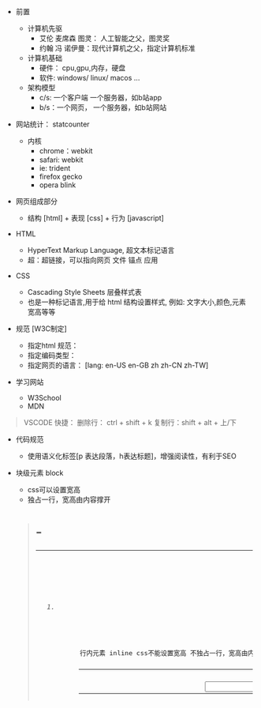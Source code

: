 - 前置
  - 计算机先驱
    - 艾伦 麦席森 图灵： 人工智能之父，图灵奖
    - 约翰 冯 诺伊曼：现代计算机之父，指定计算机标准
  - 计算机基础
    - 硬件： cpu,gpu,内存，硬盘
    - 软件: windows/ linux/ macos ...
  - 架构模型
    - c/s: 一个客户端 一个服务器，如b站app
    - b/s：一个网页， 一个服务器，如b站网站
    
- 网站统计： statcounter
  - 内核
    - chrome：webkit
    - safari: webkit
    - ie:     trident
    - firefox gecko
    - opera   blink

- 网页组成部分
  - 结构 [html] + 表现 [css] + 行为 [javascript]

- HTML
  - HyperText Markup Language, 超文本标记语言 
  - 超：超链接，可以指向网页 文件 锚点 应用

- CSS
  - Cascading Style Sheets 层叠样式表
  - 也是一种标记语言,用于给 html 结构设置样式, 例如: 文字大小,颜色,元素宽高等等

- 规范 [W3C制定]
  - 指定html 规范：<!DOCTYPE html>
  - 指定编码类型： <meta charset="UTF-8">
  - 指定网页的语言： <html lang="en"> [lang: en-US en-GB zh zh-CN zh-TW]


- 学习网站
  - W3School
  - MDN

> VSCODE 快捷：
> 删除行： ctrl + shift + k
> 复制行：shift + alt + 上/下

- 代码规范
  - 使用语义化标签[p 表达段落，h表达标题]，增强阅读性，有利于SEO


- 块级元素 block
  - css可以设置宽高
  - 独占一行，宽高由内容撑开
  > <html> <body> <h1>-<h6> <hr> <p> <pre> <div> <ul> <ol> <li> <dl> <dt> <dd> <table> <tbody> <thead> <tfoot> <tr> <caption> <form> <option>

- 行内元素 inline
  - css不能设置宽高
  - 不独占一行，宽高由内容撑开
  > <br> <em> <strong> <sup> <sub> <del> <ins> <a> <label>

- 行内块元素 inline-block
  - css可以设置宽高
  - 不独占一行，宽高由内容撑开
  > <img> <td> <th> <input> <textarea> <select> <button> <iframe>


共200节
2023-6-25 25节
2023-6-26 34节
2023-6-27 41节
2023-6-28 58节
2023-07-04 71节
2023-07-06 85节
2023-07-13 93节
2023-07-19 103节
2023-07-24 108节
2023-07-26 117节
